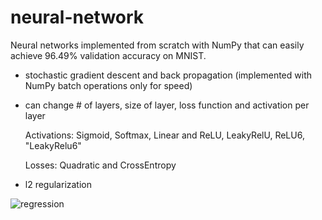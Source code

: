 # neural-network

Neural networks implemented from scratch with NumPy that can easily achieve 96.49% validation accuracy on MNIST.

- stochastic gradient descent and back propagation (implemented with NumPy batch operations only for speed)
- can change # of layers, size of layer, loss function and activation per layer

  Activations: Sigmoid, Softmax, Linear and ReLU, LeakyRelU, ReLU6, "LeakyRelu6"
  
  Losses: Quadratic and CrossEntropy
  
- l2 regularization

![ regression](https://user-images.githubusercontent.com/31393977/84724482-4d784f80-af56-11ea-84e0-30ade6405217.png)
